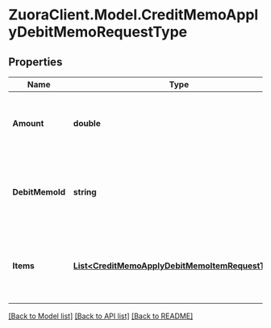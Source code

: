 # ZuoraClient.Model.CreditMemoApplyDebitMemoRequestType

## Properties

Name | Type | Description | Notes
------------ | ------------- | ------------- | -------------
**Amount** | **double** | The credit memo amount to be applied to the debit memo.  | 
**DebitMemoId** | **string** | The unique ID of the debit memo that the credit memo is applied to.  | 
**Items** | [**List&lt;CreditMemoApplyDebitMemoItemRequestType&gt;**](CreditMemoApplyDebitMemoItemRequestType.md) | Container for items. The maximum number of items is 1,000.  | [optional] 

[[Back to Model list]](../README.md#documentation-for-models) [[Back to API list]](../README.md#documentation-for-api-endpoints) [[Back to README]](../README.md)

